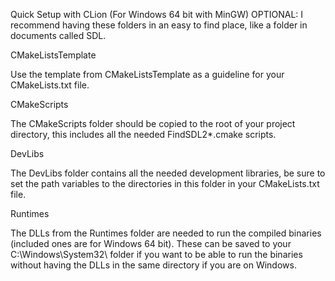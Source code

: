 Quick Setup with CLion (For Windows 64 bit with MinGW)
OPTIONAL: I recommend having these folders in an easy to find place, like a folder in documents called SDL.


CMakeListsTemplate

Use the template from CMakeListsTemplate as a guideline for your CMakeLists.txt file.

CMakeScripts

The CMakeScripts folder should be copied to the root of your project directory, this includes all the needed FindSDL2*.cmake scripts.

DevLibs

The DevLibs folder contains all the needed development libraries, be sure to set the path variables to the directories in this folder in your CMakeLists.txt file.

Runtimes

The DLLs from the Runtimes folder are needed to run the compiled binaries (included ones are for Windows 64 bit).
These can be saved to your C:\Windows\System32\ folder if you want to be able to run the binaries without having the DLLs in the same directory if you are on Windows.

